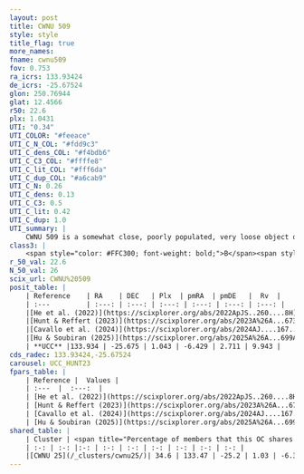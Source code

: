 ```yaml
---
layout: post
title: CWNU 509
style: style
title_flag: true
more_names: 
fname: cwnu509
fov: 0.753
ra_icrs: 133.93424
de_icrs: -25.67524
glon: 250.76944
glat: 12.4566
r50: 22.6
plx: 1.0431
UTI: "0.34"
UTI_COLOR: "#feeace"
UTI_C_N_COL: "#fdd9c3"
UTI_C_dens_COL: "#f4bdb6"
UTI_C_C3_COL: "#ffffe8"
UTI_C_lit_COL: "#fff6da"
UTI_C_dup_COL: "#a6cab9"
UTI_C_N: 0.26
UTI_C_dens: 0.13
UTI_C_C3: 0.5
UTI_C_lit: 0.42
UTI_C_dup: 1.0
UTI_summary: |
    CWNU 509 is a somewhat close, poorly populated, very loose object of intermediate C3 quality. It was recently reported in the literature.<br><br>This object shares a moderate percentage of members with at least one entry reported in the same catalogue.
class3: |
    <span style="color: #FFC300; font-weight: bold;">B</span><span style="color: #FFC300; font-weight: bold;">B</span>
r_50_val: 22.6
N_50_val: 26
scix_url: CWNU%20509
posit_table: |
    | Reference    | RA    | DEC   | Plx  | pmRA  | pmDE   |  Rv  |
    | :---         | :---: | :---: | :---: | :---: | :---: | :---: |
    |[He et al. (2022)](https://scixplorer.org/abs/2022ApJS..260....8H) | 133.892 | -25.954 | 1.05 | -6.47 | 2.71 | -- |
    |[Hunt & Reffert (2023)](https://scixplorer.org/abs/2023A%26A...673A.114H) | 133.968 | -25.541 | 1.037 | -6.406 | 2.763 | 10.398 |
    |[Cavallo et al. (2024)](https://scixplorer.org/abs/2024AJ....167...12C) | 133.907 | -25.627 | 1.038 | -- | -- | -- |
    |[Hu & Soubiran (2025)](https://scixplorer.org/abs/2025A%26A...699A.246H) | 133.907 | -25.627 | -- | -- | -- | -- |
    | **UCC** |133.934 | -25.675 | 1.043 | -6.429 | 2.711 | 9.943 | 
cds_radec: 133.93424,-25.67524
carousel: UCC_HUNT23
fpars_table: |
    | Reference |  Values |
    | :---  |  :---:  |
    | [He et al. (2022)](https://scixplorer.org/abs/2022ApJS..260....8H) | `AG=0.2, m-M=10.85, logAge=6.5, Z=0.002` |
    | [Hunt & Reffert (2023)](https://scixplorer.org/abs/2023A%26A...673A.114H) | `AV50=0.2, diffAV50=0.795, MOD50=9.844, logAge50=8.942` |
    | [Cavallo et al. (2024)](https://scixplorer.org/abs/2024AJ....167...12C) | `AV50=0.55, dMod50=9.83, logAge50=9.02, [Fe/H]50=0.07` |
    | [Hu & Soubiran (2025)](https://scixplorer.org/abs/2025A%26A...699A.246H) | `MA22=-0.24, MA23f=-0.17, MZ23=-0.1, MK24=-0.16, MF24=-0.06` |
shared_table: |
    | Cluster | <span title="Percentage of members that this OC shares with the ones listed">%</span>   | RA   | DEC   | Plx   | pmRA  | pmDE  | Rv | UTI |
    | :-: | :-: |:-: | :-: | :-: | :-: | :-: | :-: | :-: |
    |[CWNU 25](/_clusters/cwnu25/)| 34.6 | 133.47 | -25.2 | 1.03 | -6.37 | 2.62 | 14.46 |0.09 |
---
```

